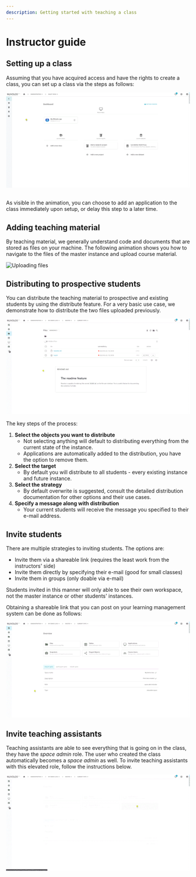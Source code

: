 ```yaml
---
description: Getting started with teaching a class
---
```


# Instructor guide

## Setting up a class

Assuming that you have acquired access and have the rights to create a class, you can set up a class via the steps as follows:

![Creating a class](../.gitbook/assets/class_create_1_final%20%282%29.gif)

## 

As visible in the animation, you can choose to add an application to the class immediately upon setup, or delay this step to a later time.

## Adding teaching material

By teaching material, we generally understand code and documents that are stored as files on your machine. The following animation shows you how to navigate to the files of the master instance and upload course material.

![Uploading files](../.gitbook/assets/upload_file_final.gif)

## Distributing to prospective students

You can distribute the teaching material to prospective and existing students by using the distribute feature. For a very basic use case, we demonstrate how to distribute the two files uploaded previously.

![The distribution process](../.gitbook/assets/distribute_final.gif)

The key steps of the process:

1. **Select the objects you want to distribute**
   * Not selecting anything will default to distributing everything from the current state of the instance.
   * Applications are automatically added to the distribution, you have the option to remove them.
2. **Select the target**
   * By default you will distribute to all students - every existing instance and future instance.
3. **Select the strategy**
   * By default overwrite is suggested, consult the detailed distribution documentation for other options and their use cases.
4. **Specify a message along with distribution**
   * Your current students will receive the message you specified to their e-mail address.

## Invite students

There are multiple strategies to inviting students. The options are:

* Invite them via a shareable link \(requires the least work from the instructors' side\)
* Invite them directly by specifying their e-mail \(good for small classes\)
* Invite them in groups \(only doable via e-mail\)

Students invited in this manner will only able to see their own workspace, not the master instance or other students' instances.

Obtaining a shareable link that you can post on your learning management system can be done as follows:

![Generating an invitation link](../.gitbook/assets/invitation_link_final.gif)

## Invite teaching assistants

Teaching assistants are able to see everything that is going on in the class, they have the _space admin_ role. The user who created the class automatically becomes a _space admin_ as well. To invite teaching assistants with this elevated role, follow the instructions below.

![Inviting a teaching assistant](../.gitbook/assets/space_admin_invite_final.gif)



